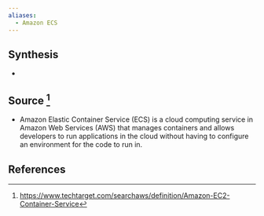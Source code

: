 ```yaml
---
aliases:
  - Amazon ECS
---
```

## Synthesis
- 
## Source [^1]
- Amazon Elastic Container Service (ECS) is a cloud computing service in Amazon Web Services (AWS) that manages containers and allows developers to run applications in the cloud without having to configure an environment for the code to run in.
## References

[^1]: https://www.techtarget.com/searchaws/definition/Amazon-EC2-Container-Service